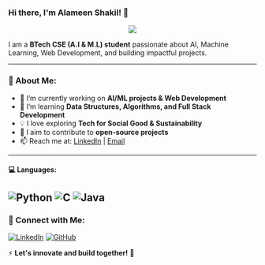 ### Hi there, I'm Alameen Shakil! 👋
<p align="center">
  <img src="https://readme-typing-svg.demolab.com?font=Fira+Code&weight=500&size=22&pause=1000&color=38C2FF&center=true&vCenter=true&width=600&lines=Hello,+I'm+Alameen+Shakil!;AI/ML+Enthusiast+%7C+Web+Developer;Building+Projects+%7C+Exploring+Tech;Always+learning+new+things!">
</p>

I am a **BTech CSE (A.I & M.L) student** passionate about AI, Machine Learning, Web Development, and building impactful projects.

---

### 🚀 About Me:
- 🔭 I’m currently working on **AI/ML projects & Web Development**
- 🌱 I’m learning **Data Structures, Algorithms, and Full Stack Development**
- 💡 I love exploring **Tech for Social Good & Sustainability**
- 🎯 I aim to contribute to **open-source projects**
- 📫 Reach me at: [LinkedIn](www.linkedin.com/in/alameen-s-ab0400249) | [Email](mailto:alameenshakil786@gmail.com)
---
#### 💻 Languages:
![Python](https://img.shields.io/badge/-Python-3776AB?style=flat&logo=python&logoColor=white)
![C](https://img.shields.io/badge/-C-00599C?style=flat&logo=c&logoColor=white)
![Java](https://img.shields.io/badge/-Java-007396?style=flat&logo=java&logoColor=white)
---

### 🌟 Connect with Me:
[![LinkedIn](https://img.shields.io/badge/-LinkedIn-blue?style=flat&logo=linkedin&logoColor=white)](https://www.linkedin.com/alameen-s-ab0400249)
[![GitHub](https://img.shields.io/badge/-GitHub-181717?style=flat&logo=github&logoColor=white)](https://github.com/AlameenShakil01)

⚡ **Let's innovate and build together!** 🚀
